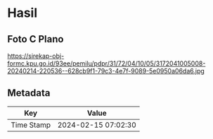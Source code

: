 # Hasil

## Foto C Plano

https://sirekap-obj-formc.kpu.go.id/93ee/pemilu/pdpr/31/72/04/10/05/3172041005008-20240214-220536--628cb9f1-79c3-4e7f-9089-5e0950a06da6.jpg


## Metadata

| Key        | Value               |
| ---------- | ------------------- |
| Time Stamp | 2024-02-15 07:02:30 |



